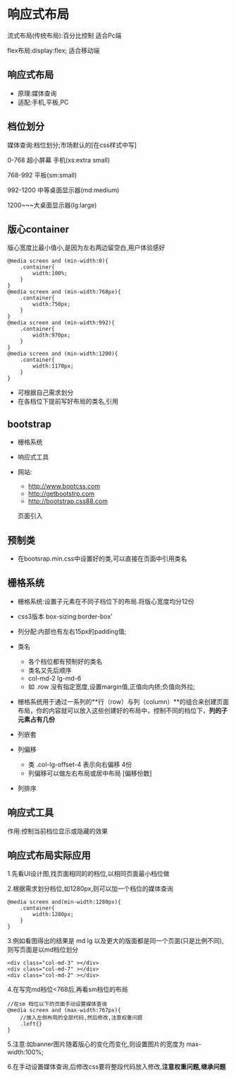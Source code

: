 # 响应式布局

流式布局(传统布局):百分比控制 适合Pc端

flex布局:display:flex; 适合移动端

## 响应式布局

* 原理:媒体查询
* 适配:手机,平板,PC

## 档位划分

媒体查询:档位划分;市场默认的[在css样式中写]

0-768 超小屏幕 手机(xs:extra small)

768-992 平板(sm:small)

992-1200 中等桌面显示器(md:medium)

1200~~~大桌面显示器(lg:large)

## 版心container

版心宽度比最小值小,是因为左右两边留空白,用户体验感好

```less
@media screen and (min-width:0){
    .container{
        width:100%;
    }
}
@media screen and (min-width:768px){
    .container{
        width:750px;
    }
}
@media screen and (min-width:992){
    .container{
        width:970px;
    }
}
@media screen and (min-width:1200){
    .container{
        width:1170px;
    }
}
```

* 可根据自己需求划分
* 在各档位下提前写好布局的类名,引用

## bootstrap

* 栅格系统

* 响应式工具

* 网站:

  * http://www.bootcss.com
  * http://getbootstrp.com
  * http://bootstrap.css88.com

  页面引入<link rel="" href="bootsrap.min.css" />

## 预制类

* 在bootsrap.min.css中设置好的类,可以直接在页面中引用类名

## 栅格系统

* 栅格系统:设置子元素在不同子档位下的布局.将版心宽度均分12份
* css3版本 box-sizing:border-box'
* 列分配:内部也有左右15px的padding值;
* 类名
  * 各个档位都有预制好的类名
  * 类名又先后顺序
  * col-md-2  lg-md-6
  * 如 .row 没有指定宽度,设置margin值,正值向内挤;负值向外拉;

* 栅格系统用于通过一系列的**行（row）与列（column）**的组合来创建页面布局，你的内容就可以放入这些创建好的布局中，控制不同的档位下，**列的子元素占有几份**
* 列嵌套
* 列偏移
  * 类 .col-lg-offset-4  表示向右偏移 4份
  * 列偏移可以做左右布局或居中布局 [偏移份数]
* 列排序

## 响应式工具

作用:控制当前档位显示或隐藏的效果

## 响应式布局实际应用

1.先看UI设计图,找页面相同的的档位,以相同页面最小档位做

2.根据需求划分档位,如1280px,则可以加一个档位的媒体查询

```less
@media screen and(min-width:1280px){
    .container{
        width:1280px;
    }
}
```

3.例如看图得出的结果是  md lg 以及更大的版面都是同一个页面(只是比例不同),则写页面是以md档位划分

```less
<div class="col-md-3" ></div>
<div class="col-md-7" ></div>
<div class="col-md-2" ></div>
```

4.在写完md档位<768后,再看sm档位的布局

```less
//在sm 档位以下的页面手动设置媒体查询
@media screen and (max-width:767px){
    //放入左侧布局的全部代码,然后修改,注意权重问题
    .left{}     
}
```

5.注意:如banner图片随着版心的变化而变化,则设置图片的宽度为 max-width:100%;

6.在手动设置媒体查询,后修改css要将整段代码放入修改,**注意权重问题,继承问题**











